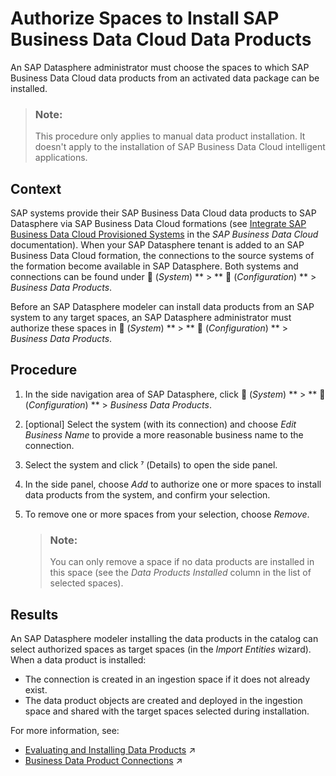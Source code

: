 <!-- loio67ec785b5de842488781f20c4ab52a9f -->

<link rel="stylesheet" type="text/css" href="../css/sap-icons.css"/>

# Authorize Spaces to Install SAP Business Data Cloud Data Products

An SAP Datasphere administrator must choose the spaces to which SAP Business Data Cloud data products from an activated data package can be installed.

> ### Note:  
> This procedure only applies to manual data product installation. It doesn't apply to the installation of SAP Business Data Cloud intelligent applications.



<a name="loio67ec785b5de842488781f20c4ab52a9f__section_gk4_vnk_d2c"/>

## Context

SAP systems provide their SAP Business Data Cloud data products to SAP Datasphere via SAP Business Data Cloud formations \(see [Integrate SAP Business Data Cloud Provisioned Systems](https://help.sap.com/docs/SAP_BUSINESS_DATA_CLOUD/f7acf8c9dad54e99b5ce5ebc633ed8e1/d6ec89febd8a40dbb7fb461b60bef289.html) in the *SAP Business Data Cloud* documentation\). When your SAP Datasphere tenant is added to an SAP Business Data Cloud formation, the connections to the source systems of the formation become available in SAP Datasphere. Both systems and connections can be found under <span class="FPA-icons-V3"></span> \(*System*\) ** \> ** :wrench: \(*Configuration*\) ** \> *Business Data Products*.

Before an SAP Datasphere modeler can install data products from an SAP system to any target spaces, an SAP Datasphere administrator must authorize these spaces in <span class="FPA-icons-V3"></span> \(*System*\) ** \> ** :wrench: \(*Configuration*\) ** \> *Business Data Products*.



<a name="loio67ec785b5de842488781f20c4ab52a9f__section_am1_wnk_d2c"/>

## Procedure

1.  In the side navigation area of SAP Datasphere, click <span class="FPA-icons-V3"></span> \(*System*\) ** \> ** :wrench: \(*Configuration*\) ** \> *Business Data Products*.

2.  \[optional\] Select the system \(with its connection\) and choose *Edit Business Name* to provide a more reasonable business name to the connection.

3.  Select the system and click <span class="SAP-icons-V5"></span> \(Details\) to open the side panel.

4.  In the side panel, choose *Add* to authorize one or more spaces to install data products from the system, and confirm your selection.

5.  To remove one or more spaces from your selection, choose *Remove*.

    > ### Note:  
    > You can only remove a space if no data products are installed in this space \(see the *Data Products Installed* column in the list of selected spaces\).




<a name="loio67ec785b5de842488781f20c4ab52a9f__section_rdk_py3_22c"/>

## Results

An SAP Datasphere modeler installing the data products in the  catalog can select authorized spaces as target spaces \(in the *Import Entities* wizard\). When a data product is installed:

-   The connection is created in an ingestion space if it does not already exist.
-   The data product objects are created and deployed in the ingestion space and shared with the target spaces selected during installation.

For more information, see:

-   [Evaluating and Installing Data Products](https://help.sap.com/viewer/24f836070a704022a40c15442163e5cf/DEV_CURRENT/en-US/ea7cb802cbea47b39a441888873c3a49.html "Use the catalog Data Product collection to view data products for use in your modeling and other projects. You can see detailed metadata for each data product and if you have the appropriate permissions, install it to an SAP Datasphere space or share it to Databricks in SAP Business Data Cloud.") :arrow_upper_right:
-   [Business Data Product Connections](https://help.sap.com/viewer/9f36ca35bc6145e4acdef6b4d852d560/DEV_CURRENT/en-US/5661d8813b4c4eb395158cd90e0f4b2f.html "If your SAP Datasphere tenant is included in an SAP Business Data Cloud formation, Business Data Product connections are used to connect to other SAP systems included in the same formation.") :arrow_upper_right:

